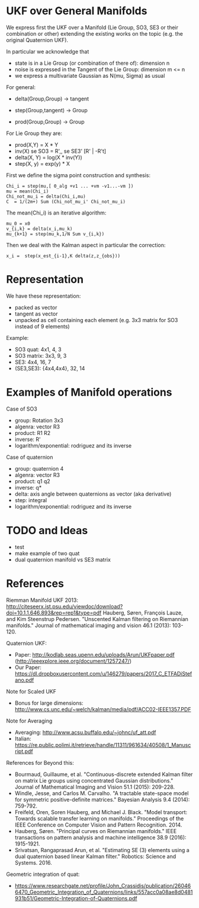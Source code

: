 
# UKF over General Manifolds

We express first the UKF over a Manifold (Lie Group, SO3, SE3 or their combination or other) extending the existing works on the topic
(e.g. the original Quaternion UKF). 

In particular we acknowledge that

* state is in a Lie Group (or combination of there of): dimension n
* noise is expressed in the Tangent of the Lie Group: dimension m <= n
* we express a multivariate Gaussian as N(mu, Sigma) as usual

For general:
* delta(Group,Group) -> tangent
* step(Group,tangent) -> Group


* prod(Group,Group) -> Group

For Lie Group they are:
* prod(X,Y) = X * Y
* inv(X) se SO3 = R',, se SE3' [R' | -R't]
* delta(X, Y) = log(X * inv(Y))
* step(X, y) = exp(y) * X

First we define the sigma point construction and synthesis:

    Chi_i = step(mu,[ 0_alg +v1 ... +vm -v1...-vm ])
    mu = mean(Chi_i)
    Chi_not_mu_i = delta(Chi_i,mu)
    C  = 1/(2m+) Sum (Chi_not_mu_i' Chi_not_mu_i)

The mean(Chi_i) is an iterative algorithm:

    mu_0 = x0
    v_{i,k} = delta(x_i,mu_k)
    mu_{k+1} = step(mu_k,1/N Sum v_{i,k})

Then we deal with the Kalman aspect in particular the correction:

    x_i =  step(x_est_{i-1},K delta(z,z_{obs}))

# Representation

We have these representation:
- packed as vector
- tangent as vector
- unpacked as cell containing each element (e.g. 3x3 matrix for SO3 instead of 9 elements)

Example:
- SO3 quat: 4x1, 4, 3
- SO3 matrix: 3x3, 9, 3
- SE3: 4x4, 16, 7
- (SE3,SE3): {4x4,4x4}, 32, 14


# Examples of Manifold operations

Case of SO3
- group: Rotation 3x3
- algenra: vector R3
- product: R1 R2
- inverse: R'
- logarithm/exponential: rodriguez and its inverse

Case of quaternion
- group: quaternion 4
- algenra: vector R3
- product: q1 q2
- inverse: q*
- delta: axis angle between quaternions as vector (aka derivative)
- step: integral
- logarithm/exponential: rodriguez and its inverse

# TODO and Ideas
- test
- make example of two quat
- dual quaternion manifold vs SE3 matrix

# References

Riemman Manifold UKF 2013: http://citeseerx.ist.psu.edu/viewdoc/download?doi=10.1.1.646.893&rep=rep1&type=pdf
Hauberg, Søren, François Lauze, and Kim Steenstrup Pedersen. "Unscented Kalman filtering on Riemannian manifolds." Journal of mathematical imaging and vision 46.1 (2013): 103-120.

Quaternion UKF:
* Paper: http://kodlab.seas.upenn.edu/uploads/Arun/UKFpaper.pdf (http://ieeexplore.ieee.org/document/1257247/)
* Our Paper: https://dl.dropboxusercontent.com/u/146279/papers/2017_C_ETFADiStefano.pdf

Note for Scaled UKF
* Bonus for large dimensions: http://www.cs.unc.edu/~welch/kalman/media/pdf/ACC02-IEEE1357.PDF

Note for Averaging
* Averaging: http://www.acsu.buffalo.edu/~johnc/uf_att.pdf
* Italian: https://re.public.polimi.it/retrieve/handle/11311/961634/40508/1_Manuscript.pdf

References for Beyond this:
- Bourmaud, Guillaume, et al. "Continuous-discrete extended Kalman filter on matrix Lie groups using concentrated Gaussian distributions." Journal of Mathematical Imaging and Vision 51.1 (2015): 209-228.
- Windle, Jesse, and Carlos M. Carvalho. "A tractable state-space model for symmetric positive-definite matrices." Bayesian Analysis 9.4 (2014): 759-792.
- Freifeld, Oren, Soren Hauberg, and Michael J. Black. "Model transport: Towards scalable transfer learning on manifolds." Proceedings of the IEEE Conference on Computer Vision and Pattern Recognition. 2014.
- Hauberg, Søren. "Principal curves on Riemannian manifolds." IEEE transactions on pattern analysis and machine intelligence 38.9 (2016): 1915-1921.
- Srivatsan, Rangaprasad Arun, et al. "Estimating SE (3) elements using a dual quaternion based linear Kalman filter." Robotics: Science and Systems. 2016.

Geometric integration of quat:
- https://www.researchgate.net/profile/John_Crassidis/publication/260466470_Geometric_Integration_of_Quaternions/links/557acc0a08ae8d0481931b51/Geometric-Integration-of-Quaternions.pdf